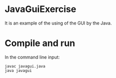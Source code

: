 # JavaGuiExercise
It is an example of the using of the GUI by the Java.
# Compile and run
In the command line input:
```
javac javagui.java
java javagui
```
